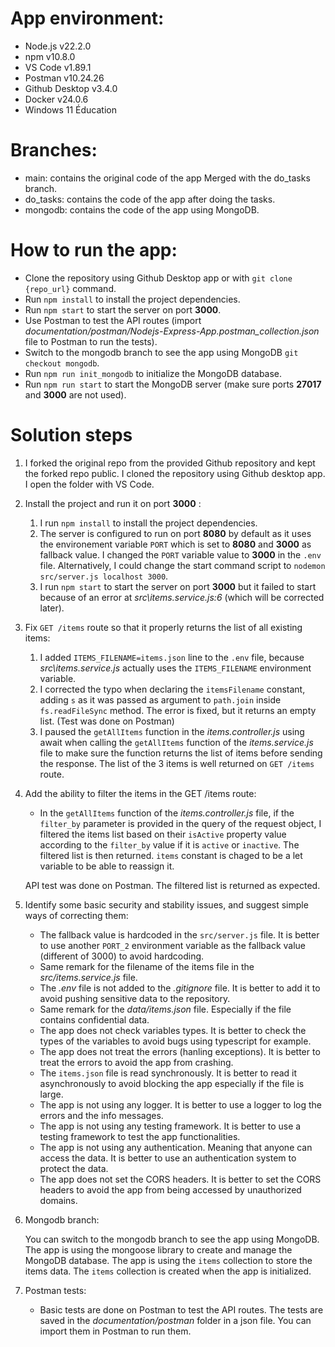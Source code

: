 # App environment:

- Node.js v22.2.0
- npm v10.8.0
- VS Code v1.89.1
- Postman v10.24.26
- Github Desktop v3.4.0
- Docker v24.0.6
- Windows 11 Éducation

# Branches:

- main: contains the original code of the app Merged with the do_tasks branch.
- do_tasks: contains the code of the app after doing the tasks.
- mongodb: contains the code of the app using MongoDB.

# How to run the app:

- Clone the repository using Github Desktop app or with `git clone {repo_url}` command.
- Run `npm install` to install the project dependencies.
- Run `npm start` to start the server on port **3000**.
- Use Postman to test the API routes (import _documentation/postman/Nodejs-Express-App.postman_collection.json_ file to Postman to run the tests).
- Switch to the mongodb branch to see the app using MongoDB `git checkout mongodb`.
- Run `npm run init_mongodb` to initialize the MongoDB database.
- Run `npm run start` to start the MongoDB server (make sure ports **27017** and **3000** are not used).

# Solution steps

1.  I forked the original repo from the provided Github repository and kept the forked repo public. I cloned the repository using Github desktop app. I open the folder with VS Code.

1.  Install the project and run it on port **3000** :

    1. I run `npm install` to install the project dependencies.
    1. The server is configured to run on port **8080** by default as it uses the environement variable `PORT` which is set to **8080** and **3000** as fallback value. I changed the `PORT` variable value to **3000** in the `.env` file. Alternatively, I could change the start command script to `nodemon src/server.js localhost 3000`.
    1. I run `npm start` to start the server on port **3000** but it failed to start because of an error at _src\items.service.js:6_ (which will be corrected later).

1.  Fix `GET /items` route so that it properly returns the list of all existing items:

    1. I added `ITEMS_FILENAME=items.json` line to the `.env` file, because _src\items.service.js_ actually uses the `ITEMS_FILENAME` environment variable.
    1. I corrected the typo when declaring the `itemsFilename` constant, adding `s` as it was passed as argument to `path.join` inside `fs.readFileSync` method.
       The error is fixed, but it returns an empty list. (Test was done on Postman)
    1. I paused the `getAllItems` function in the _items.controller.js_ using await when calling the `getAllItems` function of the _items.service.js_ file to make sure the function returns the list of items before sending the response. The list of the 3 items is well returned on `GET /items` route.

1.  Add the ability to filter the items in the GET /items route:

    - In the `getAllItems` function of the _items.controller.js_ file, if the `filter_by` parameter is provided in the query of the request object, I filtered the items list based on their `isActive` property value according to the `filter_by` value if it is `active` or `inactive`. The filtered list is then returned. `items` constant is chaged to be a let variable to be able to reassign it.

    API test was done on Postman. The filtered list is returned as expected.

1.  Identify some basic security and stability issues, and suggest simple ways of correcting them:

    - The fallback value is hardcoded in the `src/server.js` file. It is better to use another `PORT_2` environment variable as the fallback value (different of 3000) to avoid hardcoding.
    - Same remark for the filename of the items file in the _src/items.service.js_ file.
    - The _.env_ file is not added to the _.gitignore_ file. It is better to add it to avoid pushing sensitive data to the repository.
    - Same remark for the _data/items.json_ file. Especially if the file contains confidential data.
    - The app does not check variables types. It is better to check the types of the variables to avoid bugs using typescript for example.
    - The app does not treat the errors (hanling exceptions). It is better to treat the errors to avoid the app from crashing.
    - The `items.json` file is read synchronously. It is better to read it asynchronously to avoid blocking the app especially if the file is large.
    - The app is not using any logger. It is better to use a logger to log the errors and the info messages.
    - The app is not using any testing framework. It is better to use a testing framework to test the app functionalities.
    - The app is not using any authentication. Meaning that anyone can access the data. It is better to use an authentication system to protect the data.
    - The app does not set the CORS headers. It is better to set the CORS headers to avoid the app from being accessed by unauthorized domains.

1. Mongodb branch:

   You can switch to the mongodb branch to see the app using MongoDB. The app is using the mongoose library to create and manage the MongoDB database. The app is using the `items` collection to store the items data. The `items` collection is created when the app is initialized. 

1.  Postman tests:
    - Basic tests are done on Postman to test the API routes. The tests are saved in the _documentation/postman_ folder in a json file. You can import them in Postman to run them.

